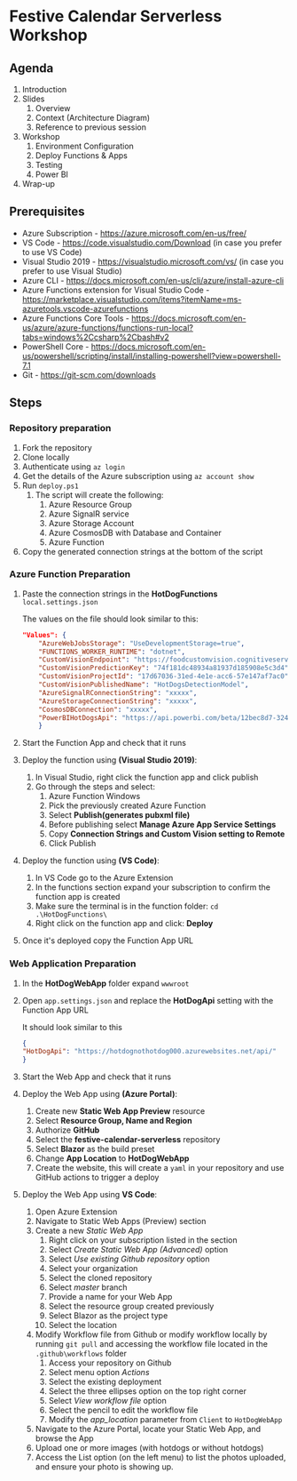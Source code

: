 # Festive Calendar Serverless Workshop

## Agenda

1. Introduction
2. Slides
   1. Overview
   2. Context (Architecture Diagram)
   3. Reference to previous session
3. Workshop
   1. Environment Configuration
   2. Deploy Functions & Apps
   3. Testing
   4. Power BI
4. Wrap-up

## Prerequisites

* Azure Subscription - <https://azure.microsoft.com/en-us/free/>
* VS Code - <https://code.visualstudio.com/Download> (in case you prefer to use VS Code)
* Visual Studio 2019 - <https://visualstudio.microsoft.com/vs/> (in case you prefer to use Visual Studio)
* Azure CLI - <https://docs.microsoft.com/en-us/cli/azure/install-azure-cli>
* Azure Functions extension for Visual Studio Code - <https://marketplace.visualstudio.com/items?itemName=ms-azuretools.vscode-azurefunctions>
* Azure Functions Core Tools - <https://docs.microsoft.com/en-us/azure/azure-functions/functions-run-local?tabs=windows%2Ccsharp%2Cbash#v2>
* PowerShell Core - <https://docs.microsoft.com/en-us/powershell/scripting/install/installing-powershell?view=powershell-7.1>
* Git - <https://git-scm.com/downloads>

## Steps

### Repository preparation

1. Fork the repository
2. Clone locally
3. Authenticate using `az login`
4. Get the details of the Azure subscription using `az account show`
5. Run `deploy.ps1`
   1. The script will create the following:
      1. Azure Resource Group
      2. Azure SignalR service
      3. Azure Storage Account
      4. Azure CosmosDB with Database and Container
      5. Azure Function
6. Copy the generated connection strings at the bottom of the script

### Azure Function Preparation

1. Paste the connection strings in the **HotDogFunctions** `local.settings.json`

    The values on the file should look similar to this:

    ```json
    "Values": {
        "AzureWebJobsStorage": "UseDevelopmentStorage=true",
        "FUNCTIONS_WORKER_RUNTIME": "dotnet",
        "CustomVisionEndpoint": "https://foodcustomvision.cognitiveservices.azure.com/",
        "CustomVisionPredictionKey": "74f181dc48934a81937d185908e5c3d4",
        "CustomVisionProjectId": "17d67036-31ed-4e1e-acc6-57e147af7ac0",
        "CustomVisionPublishedName": "HotDogsDetectionModel",
        "AzureSignalRConnectionString": "xxxxx",
        "AzureStorageConnectionString": "xxxxx",
        "CosmosDBConnection": "xxxxx",
        "PowerBIHotDogsApi": "https://api.powerbi.com/beta/12bec8d7-324b-410c-ab22-58f935feab3f/datasets/7d2cc9cb-17dc-4efb-bd89-8993bcefb728/rows?key=oqpiLYQrR61xdBdULUVxX0Qle4y7E94CW6wfcLgfm7pku97cz9TAteV6c7bj7hxktE63l1c0gqGlsW9uCkTgBQ%3D%3D"
        }
    ```

2. Start the Function App and check that it runs
3. Deploy the function using **(Visual Studio 2019)**:
   1. In Visual Studio, right click the function app and click publish
   2. Go through the steps and select:
      1. Azure Function Windows
      2. Pick the previously created Azure Function
      3. Select **Publish(generates pubxml file)**
      4. Before publishing select **Manage Azure App Service Settings**
      5. Copy **Connection Strings and Custom Vision setting to Remote**
      6. Click Publish
4. Deploy the function using **(VS Code)**:
   1. In VS Code go to the Azure Extension
   2. In the functions section expand your subscription to confirm the function app is created
   3. Make sure the terminal is in the function folder: `cd .\HotDogFunctions\`
   4. Right click on the function app and click: **Deploy**
5. Once it's deployed copy the Function App URL

### Web Application Preparation

1. In the **HotDogWebApp** folder expand `wwwroot`
2. Open `app.settings.json` and replace the **HotDogApi** setting with the Function App URL

    It should look similar to this

    ```json
    {
    "HotDogApi": "https://hotdognothotdog000.azurewebsites.net/api/"
    }
    ```

3. Start the Web App and check that it runs

4. Deploy the Web App using **(Azure Portal)**:
   1. Create new **Static Web App Preview** resource
   2. Select **Resource Group, Name and Region**
   3. Authorize **GitHub**
   4. Select the **festive-calendar-serverless** repository
   5. Select **Blazor** as the build preset
   6. Change **App Location** to **HotDogWebApp**
   7. Create the website, this will create a `yaml` in your repository and use GitHub actions to trigger a deploy
5. Deploy the Web App using **VS Code**:
   1. Open Azure Extension
   2. Navigate to Static Web Apps (Preview) section
   3. Create a new *Static Web App*
      1. Right click on your subscription listed in the section
      2. Select *Create Static Web App (Advanced)* option
      3. Select *Use existing Github repository* option
      4. Select your organization
      5. Select the cloned repository
      6. Select *master* branch
      7. Provide a name for your Web App
      8. Select the resource group created previously
      9. Select Blazor as the project type
      10. Select the location
   4. Modify Workflow file from Github or modify workflow locally by running `git pull` and accessing the workflow file located in the `.github\workflows` folder
       1. Access your repository on Github
       2. Select menu option *Actions*
       3. Select the existing deployment
       4. Select the three ellipses option on the top right corner
       5. Select *View workflow file* option
       6. Select the pencil to edit the workflow file
       7. Modify the *app_location* parameter from `Client` to `HotDogWebApp`
   5. Navigate to the Azure Portal, locate your Static Web App, and browse the App
   6. Upload one or more images (with hotdogs or without hotdogs)
   7. Access the List option (on the left menu) to list the photos uploaded, and ensure your photo is showing up.
